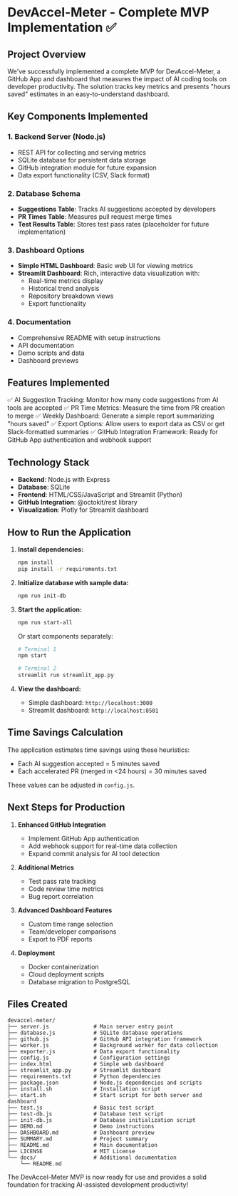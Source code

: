 # DevAccel-Meter - Complete MVP Implementation ✅

## Project Overview

We've successfully implemented a complete MVP for DevAccel-Meter, a GitHub App and dashboard that measures the impact of AI coding tools on developer productivity. The solution tracks key metrics and presents "hours saved" estimates in an easy-to-understand dashboard.

## Key Components Implemented

### 1. Backend Server (Node.js)
- REST API for collecting and serving metrics
- SQLite database for persistent data storage
- GitHub integration module for future expansion
- Data export functionality (CSV, Slack format)

### 2. Database Schema
- **Suggestions Table**: Tracks AI suggestions accepted by developers
- **PR Times Table**: Measures pull request merge times
- **Test Results Table**: Stores test pass rates (placeholder for future implementation)

### 3. Dashboard Options
- **Simple HTML Dashboard**: Basic web UI for viewing metrics
- **Streamlit Dashboard**: Rich, interactive data visualization with:
  - Real-time metrics display
  - Historical trend analysis
  - Repository breakdown views
  - Export functionality

### 4. Documentation
- Comprehensive README with setup instructions
- API documentation
- Demo scripts and data
- Dashboard previews

## Features Implemented

✅ AI Suggestion Tracking: Monitor how many code suggestions from AI tools are accepted
✅ PR Time Metrics: Measure the time from PR creation to merge
✅ Weekly Dashboard: Generate a simple report summarizing "hours saved"
✅ Export Options: Allow users to export data as CSV or get Slack-formatted summaries
✅ GitHub Integration Framework: Ready for GitHub App authentication and webhook support

## Technology Stack

- **Backend**: Node.js with Express
- **Database**: SQLite
- **Frontend**: HTML/CSS/JavaScript and Streamlit (Python)
- **GitHub Integration**: @octokit/rest library
- **Visualization**: Plotly for Streamlit dashboard

## How to Run the Application

1. **Install dependencies:**
   ```bash
   npm install
   pip install -r requirements.txt
   ```

2. **Initialize database with sample data:**
   ```bash
   npm run init-db
   ```

3. **Start the application:**
   ```bash
   npm run start-all
   ```
   Or start components separately:
   ```bash
   # Terminal 1
   npm start
   
   # Terminal 2
   streamlit run streamlit_app.py
   ```

4. **View the dashboard:**
   - Simple dashboard: `http://localhost:3000`
   - Streamlit dashboard: `http://localhost:8501`

## Time Savings Calculation

The application estimates time savings using these heuristics:
- Each AI suggestion accepted = 5 minutes saved
- Each accelerated PR (merged in <24 hours) = 30 minutes saved

These values can be adjusted in `config.js`.

## Next Steps for Production

1. **Enhanced GitHub Integration**
   - Implement GitHub App authentication
   - Add webhook support for real-time data collection
   - Expand commit analysis for AI tool detection

2. **Additional Metrics**
   - Test pass rate tracking
   - Code review time metrics
   - Bug report correlation

3. **Advanced Dashboard Features**
   - Custom time range selection
   - Team/developer comparisons
   - Export to PDF reports

4. **Deployment**
   - Docker containerization
   - Cloud deployment scripts
   - Database migration to PostgreSQL

## Files Created

```
devaccel-meter/
├── server.js              # Main server entry point
├── database.js            # SQLite database operations
├── github.js              # GitHub API integration framework
├── worker.js              # Background worker for data collection
├── exporter.js            # Data export functionality
├── config.js              # Configuration settings
├── index.html             # Simple web dashboard
├── streamlit_app.py       # Streamlit dashboard
├── requirements.txt       # Python dependencies
├── package.json           # Node.js dependencies and scripts
├── install.sh             # Installation script
├── start.sh               # Start script for both server and dashboard
├── test.js                # Basic test script
├── test-db.js             # Database test script
├── init-db.js             # Database initialization script
├── DEMO.md                # Demo instructions
├── DASHBOARD.md           # Dashboard preview
├── SUMMARY.md             # Project summary
├── README.md              # Main documentation
├── LICENSE                # MIT License
└── docs/                  # Additional documentation
    └── README.md
```

The DevAccel-Meter MVP is now ready for use and provides a solid foundation for tracking AI-assisted development productivity!